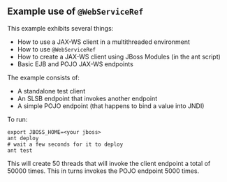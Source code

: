 ## Example use of `@WebServiceRef`

This example exhibits several things:

- How to use a JAX-WS client in a multithreaded environment
- How to use `@WebServiceRef`
- How to create a JAX-WS client using JBoss Modules (in the ant script)
- Basic EJB and POJO JAX-WS endpoints

The example consists of:

- A standalone test client
- An SLSB endpoint that invokes another endpoint
- A simple POJO endpoint (that happens to bind a value into JNDI)

To run:

```
export JBOSS_HOME=<your jboss>
ant deploy
# wait a few seconds for it to deploy
ant test
```

This will create 50 threads that will invoke the client endpoint a total of
50000 times.  This in turns invokes the POJO endpoint 5000 times.
